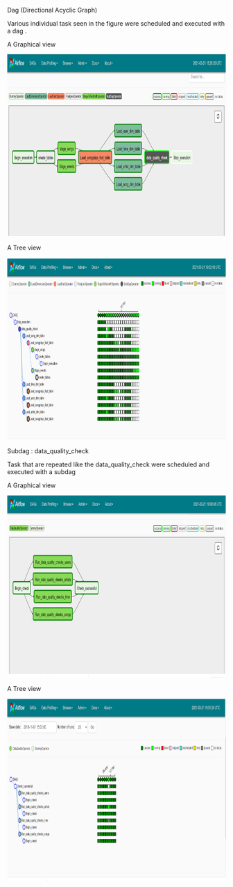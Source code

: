 

<p> Dag (Directional Acyclic Graph) </p>
<p> Various individual task seen in the figure were scheduled and executed with a dag .</p>
<p> A Graphical view</p>
<img src="https://github.com/CharlesIro1125/DataWarehouse/blob/master/Airflow_DataPipeline/home/airflow/dag1.png" alt="schema" width="650" height="420" />
<p> A Tree view</p>
<img src="https://github.com/CharlesIro1125/DataWarehouse/blob/master/Airflow_DataPipeline/home/airflow/dag2.png" alt="schema" width="780" height="420" />
<p> Subdag : data_quality_check</p>
<p> Task that are repeated like the data_quality_check were scheduled and executed with a subdag</P>
<p> A Graphical view</p>
<img src="https://github.com/CharlesIro1125/DataWarehouse/blob/master/Airflow_DataPipeline/home/airflow/sugdag2.png" alt="schema" width="650" height="420" />
<p> A Tree view</p>
<img src="https://github.com/CharlesIro1125/DataWarehouse/blob/master/Airflow_DataPipeline/home/airflow/subdag3.png" alt="schema" width="780" height="420" />

